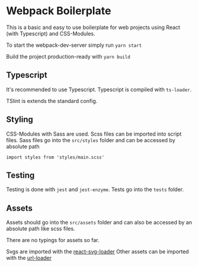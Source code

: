 # Webpack Boilerplate

This is a basic and easy to use boilerplate for web projects using React (with Typescript) and CSS-Modules. 


To start the webpack-dev-server simply run `yarn start`

Build the project production-ready with `yarn build`


## Typescript

It's recommended to use Typescript. Typescript is compiled with `ts-loader`. 

TSlint is extends the standard config.


## Styling

CSS-Modules with Sass are used. Scss files can be imported into script files. Sass files go into the `src/styles` folder and can be accessed by absolute path

`import styles from 'styles/main.scss'`

## Testing

Testing is done with `jest` and `jest-enzyme`. Tests go into the `tests` folder.

## Assets

Assets should go into the `src/assets` folder and can also be accessed by an absolute path like scss files.

There are no typings for assets so far.

Svgs are imported with the [react-svg-loader](https://github.com/boopathi/react-svg-loader)
Other assets can be imported with the [url-loader](https://github.com/webpack-contrib/url-loader)


